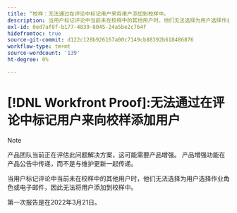 ```yaml
---
title: “校样：无法通过在评论中标记用户来将用户添加到校样中。
description: 当用户标记评论中当前未在校样中的其他用户时，他们无法选择为用户选择作业角色或电子邮件，因此无法将用户添加到校样中。
exl-id: 0ed7af8f-b177-4839-8045-24a5be2c764f
hidefromtoc: true
source-git-commit: d122c128b926167a00c7149cb88392b618486876
workflow-type: tm+mt
source-wordcount: '139'
ht-degree: 0%

---
```


# [!DNL Workfront Proof]:无法通过在评论中标记用户来向校样添加用户

>[!NOTE]
>
>产品团队当前正在评估此问题解决方案，这可能需要产品增强。 产品增强功能在产品公告中传递，而不是与维护更新一起传递。

当用户标记评论中当前未在校样中的其他用户时，他们无法选择为用户选择作业角色或电子邮件，因此无法将用户添加到校样中。

第一次报告是在2022年3月21日。
